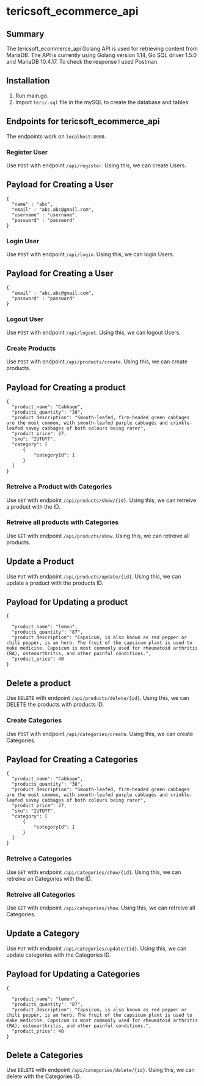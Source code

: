 # tericsoft_ecommerce_api

## Summary

The tericsoft_ecommerce_api Golang API is used for retrieving content from MariaDB. The API is currently using Golang version 1.14, Go SQL driver 1.5.0 and MariaDB 10.4.17. 
To check the response I used Postman.

## Installation

1) Run main.go. 
2) Import `teric.sql` file in the mySQL to create the database and tables

## Endpoints for tericsoft_ecommerce_api

The endpoints work on `localhost:8000`.

### Register User

Use `POST` with endpoint `/api/register`. Using this, we can create Users.

## Payload for Creating a User
  ```
 {
    "name" : "abc",
    "email" : "abc.abc@gmail.com",
    "username" : "username",
    "password" : "password"
}
```

### Login User

Use `POST` with endpoint `/api/login`. Using this, we can login Users.

## Payload for Creating a User
  ```
 {
    "email" : "abc.abc@gmail.com",
    "password" : "password"
 }
  ```

### Logout User

Use `POST` with endpoint `/api/logout`. Using this, we can logout Users.


### Create Products

Use `POST` with endpoint `/api/products/create`. Using this, we can create products.

## Payload for Creating a product
  ```
  {
    "product_name": "Cabbage",
    "products_quantity": "38",
    "product_description": "Smooth-leafed, firm-headed green cabbages are the most common, with smooth-leafed purple cabbages and crinkle-leafed savoy cabbages of both colours being rarer",
    "product_price": 27,
    "sku": "IUTUYT",
    "category": [
        {
            "categoryId": 1
        }
    ]
}
```

### Retreive a Product with Categories

Use `GET` with endpoint `/api/products/show/{id}`. Using this, we can retreive a product with the ID.

### Retreive all products with Categories

Use `GET` with endpoint `/api/products/show`. Using this, we can retreive all products.

## Update a Product

Use `PUT` with endpoint `/api/products/update/{id}`. Using this, we can update a product with the products ID.

## Payload for Updating a product
  ```
  {
    
    "product_name": "lemon",
    "products_quantity": "87",
    "product_description": "Capsicum, is also known as red pepper or chili pepper, is an herb. The fruit of the capsicum plant is used to make medicine. Capsicum is most commonly used for rheumatoid arthritis (RA), osteoarthritis, and other painful conditions.",
    "product_price": 40
}
```

## Delete a product

Use `DELETE` with endpoint `/api/products/delete/{id}`. Using this, we can DELETE the products with products ID.


### Create Categories

Use `POST` with endpoint `/api/categories/create`. Using this, we can create Categories.

## Payload for Creating a Categories
  ```
  {
    "product_name": "Cabbage",
    "products_quantity": "38",
    "product_description": "Smooth-leafed, firm-headed green cabbages are the most common, with smooth-leafed purple cabbages and crinkle-leafed savoy cabbages of both colours being rarer",
    "product_price": 27,
    "sku": "IUTUYT",
    "category": [
        {
            "categoryId": 1
        }
    ]
}
```

### Retreive a Categories

Use `GET` with endpoint `/api/categories/show/{id}`. Using this, we can retreive an Categories with the ID.

### Retreive all Categories

Use `GET` with endpoint `/api/categories/show`. Using this, we can retreive all Categories.

## Update a Category

Use `PUT` with endpoint `/api/categories/update/{id}`. Using this, we can update categories with the Categories ID.

## Payload for Updating a Categories
  ```
  {
    
    "product_name": "lemon",
    "products_quantity": "87",
    "product_description": "Capsicum, is also known as red pepper or chili pepper, is an herb. The fruit of the capsicum plant is used to make medicine. Capsicum is most commonly used for rheumatoid arthritis (RA), osteoarthritis, and other painful conditions.",
    "product_price": 40
}
```

## Delete a Categories

Use `DELETE` with endpoint `/api/categories/delete/{id}`. Using this, we can delete with the Categories ID.
